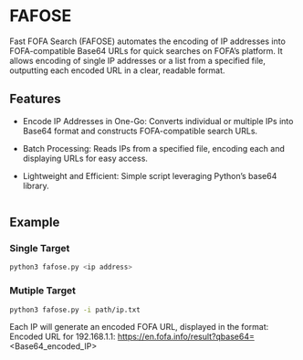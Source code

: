 # FAFOSE 

Fast FOFA Search (FAFOSE) automates the encoding of IP addresses into FOFA-compatible Base64 URLs for quick searches on FOFA’s platform. It allows encoding of single IP addresses or a list from a specified file, outputting each encoded URL in a clear, readable format.

## Features
- Encode IP Addresses in One-Go: Converts individual or multiple IPs into Base64 format and constructs FOFA-compatible search URLs.
- Batch Processing: Reads IPs from a specified file, encoding each and displaying URLs for easy access.
- Lightweight and Efficient: Simple script leveraging Python’s base64 library.

   ```
## Example

### Single Target
   ```bash
   python3 fafose.py <ip address>
   ```

### Mutiple Target
   ```bash
   python3 fafose.py -i path/ip.txt
   ```

Each IP will generate an encoded FOFA URL, displayed in the format:
Encoded URL for 192.168.1.1: https://en.fofa.info/result?qbase64=<Base64_encoded_IP>
